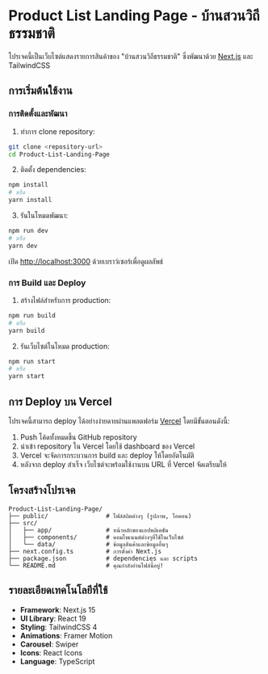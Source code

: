 # Product List Landing Page - บ้านสวนวิถีธรรมชาติ

โปรเจคนี้เป็นเว็บไซต์แสดงรายการสินค้าของ "บ้านสวนวิถีธรรมชาติ" ซึ่งพัฒนาด้วย [Next.js](https://nextjs.org) และ TailwindCSS

## การเริ่มต้นใช้งาน

### การติดตั้งและพัฒนา

1. ทำการ clone repository:
```bash
git clone <repository-url>
cd Product-List-Landing-Page
```

2. ติดตั้ง dependencies:
```bash
npm install
# หรือ
yarn install
```

3. รันในโหมดพัฒนา:
```bash
npm run dev
# หรือ
yarn dev
```

เปิด [http://localhost:3000](http://localhost:3000) ด้วยเบราว์เซอร์เพื่อดูผลลัพธ์

### การ Build และ Deploy

1. สร้างไฟล์สำหรับการ production:
```bash
npm run build
# หรือ
yarn build
```

2. รันเว็บไซต์ในโหมด production:
```bash
npm run start
# หรือ
yarn start
```

## การ Deploy บน Vercel

โปรเจคนี้สามารถ deploy ได้อย่างง่ายดายผ่านแพลตฟอร์ม [Vercel](https://vercel.com) โดยมีขั้นตอนดังนี้:

1. Push โค้ดทั้งหมดขึ้น GitHub repository
2. นำเข้า repository ใน Vercel โดยใช้ dashboard ของ Vercel
3. Vercel จะจัดการกระบวนการ build และ deploy ให้โดยอัตโนมัติ
4. หลังจาก deploy สำเร็จ เว็บไซต์จะพร้อมใช้งานบน URL ที่ Vercel จัดเตรียมให้

## โครงสร้างโปรเจค

```
Product-List-Landing-Page/
├── public/                # ไฟล์สถิตต่างๆ (รูปภาพ, ไอคอน)
├── src/
│   ├── app/               # หน้าหลักของแอปพลิเคชัน
│   ├── components/        # คอมโพเนนต์ต่างๆที่ใช้ในเว็บไซต์
│   └── data/              # ข้อมูลสินค้าและข้อมูลอื่นๆ
├── next.config.ts         # การตั้งค่า Next.js
├── package.json           # dependencies และ scripts
└── README.md              # คุณกำลังอ่านไฟล์นี้อยู่!
```

## รายละเอียดเทคโนโลยีที่ใช้

- **Framework**: Next.js 15
- **UI Library**: React 19
- **Styling**: TailwindCSS 4
- **Animations**: Framer Motion
- **Carousel**: Swiper
- **Icons**: React Icons
- **Language**: TypeScript
